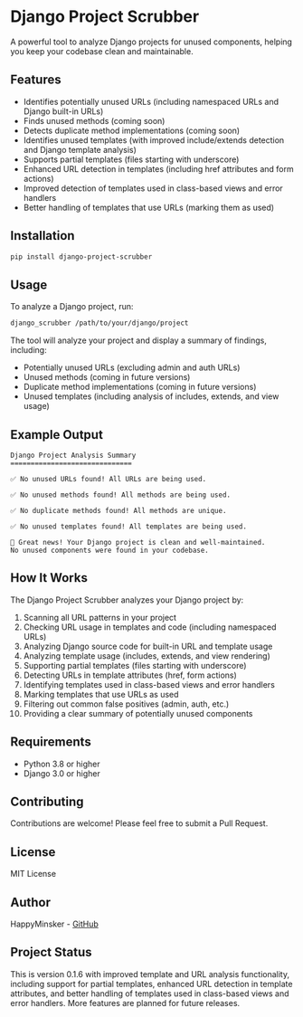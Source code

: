 # Django Project Scrubber

A powerful tool to analyze Django projects for unused components, helping you keep your codebase clean and maintainable.

## Features

- Identifies potentially unused URLs (including namespaced URLs and Django built-in URLs)
- Finds unused methods (coming soon)
- Detects duplicate method implementations (coming soon)
- Identifies unused templates (with improved include/extends detection and Django template analysis)
- Supports partial templates (files starting with underscore)
- Enhanced URL detection in templates (including href attributes and form actions)
- Improved detection of templates used in class-based views and error handlers
- Better handling of templates that use URLs (marking them as used)

## Installation

```bash
pip install django-project-scrubber
```

## Usage

To analyze a Django project, run:

```bash
django_scrubber /path/to/your/django/project
```

The tool will analyze your project and display a summary of findings, including:
- Potentially unused URLs (excluding admin and auth URLs)
- Unused methods (coming in future versions)
- Duplicate method implementations (coming in future versions)
- Unused templates (including analysis of includes, extends, and view usage)

## Example Output

```
Django Project Analysis Summary
==============================

✅ No unused URLs found! All URLs are being used.

✅ No unused methods found! All methods are being used.

✅ No duplicate methods found! All methods are unique.

✅ No unused templates found! All templates are being used.

🎉 Great news! Your Django project is clean and well-maintained.
No unused components were found in your codebase.
```

## How It Works

The Django Project Scrubber analyzes your Django project by:
1. Scanning all URL patterns in your project
2. Checking URL usage in templates and code (including namespaced URLs)
3. Analyzing Django source code for built-in URL and template usage
4. Analyzing template usage (includes, extends, and view rendering)
5. Supporting partial templates (files starting with underscore)
6. Detecting URLs in template attributes (href, form actions)
7. Identifying templates used in class-based views and error handlers
8. Marking templates that use URLs as used
9. Filtering out common false positives (admin, auth, etc.)
10. Providing a clear summary of potentially unused components

## Requirements

- Python 3.8 or higher
- Django 3.0 or higher

## Contributing

Contributions are welcome! Please feel free to submit a Pull Request.

## License

MIT License

## Author

HappyMinsker - [GitHub](https://github.com/HappyMinsker)

## Project Status

This is version 0.1.6 with improved template and URL analysis functionality, including support for partial templates, enhanced URL detection in template attributes, and better handling of templates used in class-based views and error handlers. More features are planned for future releases. 
